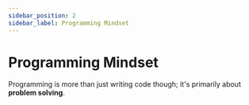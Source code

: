 ```yaml
---
sidebar_position: 2
sidebar_label: Programming Mindset
---
```



# Programming Mindset

Programming is more than just writing code though; it's primarily about **problem solving**.